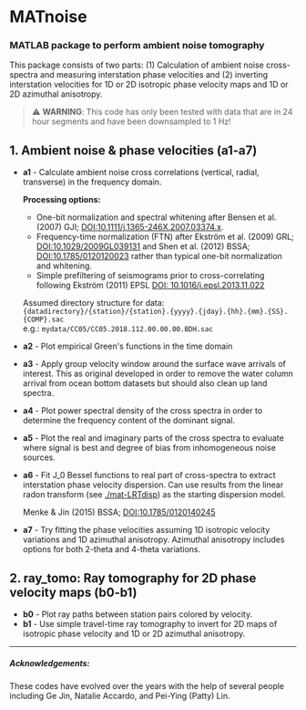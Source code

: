 # MATnoise
### MATLAB package to perform ambient noise tomography

This package consists of two parts: (1) Calculation of ambient noise cross-spectra and measuring interstation phase velocities and (2) inverting interstation velocities for 1D or 2D isotropic phase velocity maps and 1D or 2D azimuthal anisotropy.

> :warning: **WARNING**: This code has only been tested with data that are in 24 hour segments and have been downsampled to 1 Hz!

## 1. Ambient noise & phase velocities (a1-a7)
- **a1** - Calculate ambient noise cross correlations (vertical, radial, transverse) in the frequency domain.

  **Processing options:**
  - One-bit normalization and spectral whitening after Bensen et al. (2007) GJI; [DOI:10.1111/j.1365-246X.2007.03374.x](https://academic.oup.com/gji/article/169/3/1239/626431). 
  - Frequency-time normalization (FTN) after Ekström et al. (2009) GRL; [DOI:10.1029/2009GL039131](https://agupubs.onlinelibrary.wiley.com/doi/full/10.1029/2009GL039131) and Shen et al. (2012) BSSA; [DOI:10.1785/0120120023](https://pubs.geoscienceworld.org/ssa/bssa/article/102/4/1872-1877/325525) rather than typical one-bit normalization and whitening. 
  - Simple prefiltering of seismograms prior to cross-correlating following Ekström (2011) EPSL [DOI: 10.1016/j.epsl.2013.11.022](https://www.sciencedirect.com/science/article/pii/S0012821X13006560?via%3Dihub)

  Assumed directory structure for data:
  ````{datadirectory}/{station}/{station}.{yyyy}.{jday}.{hh}.{mm}.{SS}.{COMP}.sac````\
  e.g.: ````mydata/CC05/CC05.2018.112.00.00.00.BDH.sac````

- **a2** - Plot empirical Green's functions in the time domain
- **a3** - Apply group velocity window around the surface wave arrivals of interest. This as original developed in order to remove the water column arrival from ocean bottom datasets but should also clean up land spectra.
- **a4** - Plot power spectral density of the cross spectra in order to determine the frequency content of the dominant signal.
- **a5** - Plot the real and imaginary parts of the cross spectra to evaluate where signal is best and degree of bias from inhomogeneous noise sources.
- **a6** - Fit J_0 Bessel functions to real part of cross-spectra to extract interstation phase velocity dispersion. Can use results from the linear radon transform (see [./mat-LRTdisp](https://github.com/jbrussell/MATnoise/tree/master/mat-LRTdisp)) as the starting dispersion model.
  
  Menke & Jin (2015) BSSA; [DOI:10.1785/0120140245](https://pubs.geoscienceworld.org/ssa/bssa/article/105/3/1619/332118/Waveform-Fitting-of-Cross-Spectra-to-Determine)
- **a7** - Try fitting the phase velocities assuming 1D isotropic velocity variations and 1D azimuthal anisotropy. Azimuthal anisotropy includes options for both 2-theta and 4-theta variations.

## 2. ray_tomo: Ray tomography for 2D phase velocity maps (b0-b1)
- **b0** - Plot ray paths between station pairs colored by velocity.
- **b1** - Use simple travel-time ray tomography to invert for 2D maps of isotropic phase velocity and 1D or 2D azimuthal anisotropy.



---
##### Acknowledgements:
These codes have evolved over the years with the help of several people including Ge Jin, Natalie Accardo, and Pei-Ying (Patty) Lin.